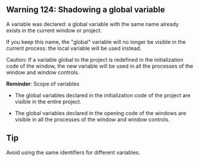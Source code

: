 
## Warning 124: Shadowing a global variable
			



<a name="NOTE1"></a>
<a name="NOTE1_1"></a>
A variable was declared: a global variable with the same name already exists in the current window or project.

If you keep this name, the "global" variable will no longer be visible in the current process: the local variable will be used instead.

Caution: If a variable global to the project is redefined in the initialization code of the window, the new variable will be used in all the processes of the window and window controls.

**Reminder**: Scope of variables

- The global variables declared in the initialization code of the project are visible in the entire project. 

- The global variables declared in the opening code of the windows are visible in all the processes of the window and window controls. 




<a name="NOTE2"></a>
<a name="NOTE2_1"></a>


## Tip
<a name="tip_ELTTEXTE000097"></a>
Avoid using the same identifiers for different variables.


